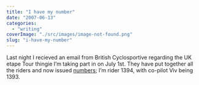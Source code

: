 ```yaml
---
title: "I have my number"
date: "2007-06-13"
categories: 
  - "writing"
coverImage: "./src/images/image-not-found.png"
slug: "i-have-my-number"
---
```


Last night I recieved an email from British Cyclosportive regarding the UK etape Tour thingie I’m taking part in on July 1st. They have put together all the riders and now issued [numbers](http://www.everydaycycling.com/eotkenties.aspx); I’m rider 1394, with co-pilot Viv being 1393.
